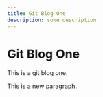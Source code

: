 ```yaml
---
title: Git Blog One
description: some description
---
```


# Git Blog One

This is a git blog one.

This is a new paragraph.